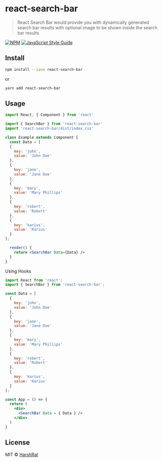 # react-search-bar

> React Search Bar would provide you with dynamically generated search bar results with optional image to be shown inside the search bar results

[![NPM](https://img.shields.io/npm/v/react-search-bar.svg)](https://www.npmjs.com/package/react-search-bar) [![JavaScript Style Guide](https://img.shields.io/badge/code_style-standard-brightgreen.svg)](https://standardjs.com)

## Install

```bash
npm install --save react-search-bar
```
or
```bash
yarn add react-search-bar
```


## Usage

```jsx
import React, { Component } from 'react'

import { SearchBar } from 'react-search-bar'
import 'react-search-bar/dist/index.css'

class Example extends Component {
  const Data = [
  {
    key: 'john',
    value: 'John Doe'
  },
  {
    key: 'jane',
    value: 'Jane Doe'
  },
  {
    key: 'mary',
    value: 'Mary Phillips'
  },
  {
    key: 'robert',
    value: 'Robert'
  },
  {
    key: 'karius',
    value: 'Karius'
  }
];

  render() {
    return <SearchBar Data={Data} />
  }
}
```
Using Hooks

```jsx
import React from 'react';
import { SearchBar } from 'react-search-bar';

const Data = [
  {
    key: 'john',
    value: 'John Doe'
  },
  {
    key: 'jane',
    value: 'Jane Doe'
  },
  {
    key: 'mary',
    value: 'Mary Phillips'
  },
  {
    key: 'robert',
    value: 'Robert'
  },
  {
    key: 'karius',
    value: 'Karius'
  }
];

const App = () => {
  return (
    <div>
      <SearchBar Data = { Data } />
    </div>
  )
}

```

## License

MIT © [HarshRat](https://github.com/HarshRat)
